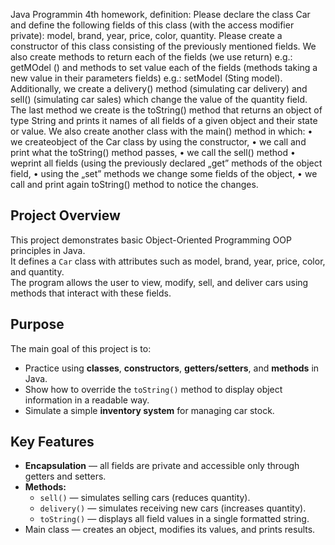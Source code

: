 Java Programmin 4th homework, definition:
Please declare the class Car and define the following fields of this class (with the access modifier private): model, brand, 
year, price, color, quantity.
 Please create a constructor of this class consisting of the previously mentioned fields.
 We also create methods to return each of the fields (we use return) e.g.: getMOdel () and methods to set value each of the 
fields (methods taking a new value in their parameters fields) e.g.: setModel (Sting model).
 Additionally, we create a delivery() method (simulating car delivery) and sell() (simulating car sales) which change the value 
of the quantity field.
 The last method we create is the toString() method that returns an object of type String and prints it names of all fields of a 
given object and their state or value.
 We also create another class with the main() method in which:
 • we createobject of the Car class by using the constructor,
 • we call and print what the toString() method passes,
 • we call the sell() method
 • weprint all fields (using the previously declared „get” methods of the object field,
 • using the „set” methods we change some fields of the object,
 • we call and print again toString() method to notice the changes.

 ## Project Overview
This project demonstrates basic Object-Oriented Programming OOP principles in Java.  
It defines a `Car` class with attributes such as model, brand, year, price, color, and quantity.  
The program allows the user to view, modify, sell, and deliver cars using methods that interact with these fields.

## Purpose
The main goal of this project is to:
- Practice using **classes**, **constructors**, **getters/setters**, and **methods** in Java.  
- Show how to override the `toString()` method to display object information in a readable way.  
- Simulate a simple **inventory system** for managing car stock.

## Key Features
- **Encapsulation** — all fields are private and accessible only through getters and setters.  
- **Methods:** 
  - `sell()` — simulates selling cars (reduces quantity).  
  - `delivery()` — simulates receiving new cars (increases quantity).  
  - `toString()` — displays all field values in a single formatted string.  
- Main class — creates an object, modifies its values, and prints results.


